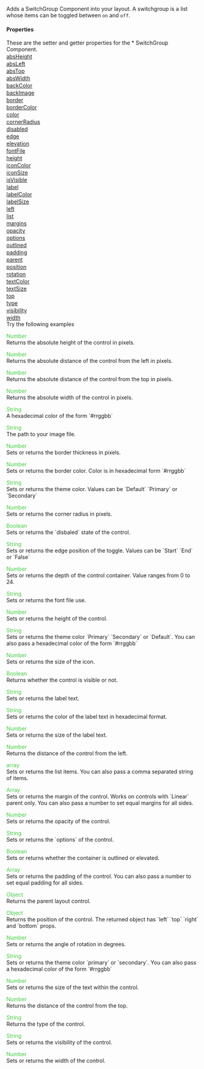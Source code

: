 Adds a SwitchGroup Component into your layout. A switchgroup is a list whose items can be toggled between `on` and `off`.
<h4>Properties</h4>These are the setter and getter properties for the *  SwitchGroup Component.<div class="samp" style="margin-top:2px;"><a href="#absheight-0" data-transition="pop" data-rel="popup" class="ui-link">absHeight </a></div><div class="samp" style="margin-top:2px;"><a href="#absleft-5" data-transition="pop" data-rel="popup" class="ui-link">absLeft </a></div><div class="samp" style="margin-top:2px;"><a href="#abstop-10" data-transition="pop" data-rel="popup" class="ui-link">absTop </a></div><div class="samp" style="margin-top:2px;"><a href="#abswidth-15" data-transition="pop" data-rel="popup" class="ui-link">absWidth </a></div><div class="samp" style="margin-top:2px;"><a href="#backcolor-20" data-transition="pop" data-rel="popup" class="ui-link">backColor </a></div><div class="samp" style="margin-top:2px;"><a href="#backimage-25" data-transition="pop" data-rel="popup" class="ui-link">backImage </a></div><div class="samp" style="margin-top:2px;"><a href="#border-30" data-transition="pop" data-rel="popup" class="ui-link">border </a></div><div class="samp" style="margin-top:2px;"><a href="#bordercolor-35" data-transition="pop" data-rel="popup" class="ui-link">borderColor </a></div><div class="samp" style="margin-top:2px;"><a href="#color-40" data-transition="pop" data-rel="popup" class="ui-link">color </a></div><div class="samp" style="margin-top:2px;"><a href="#cornerradius-45" data-transition="pop" data-rel="popup" class="ui-link">cornerRadius </a></div><div class="samp" style="margin-top:2px;"><a href="#disabled-50" data-transition="pop" data-rel="popup" class="ui-link">disabled </a></div><div class="samp" style="margin-top:2px;"><a href="#edge-55" data-transition="pop" data-rel="popup" class="ui-link">edge </a></div><div class="samp" style="margin-top:2px;"><a href="#elevation-60" data-transition="pop" data-rel="popup" class="ui-link">elevation </a></div><div class="samp" style="margin-top:2px;"><a href="#fontfile-65" data-transition="pop" data-rel="popup" class="ui-link">fontFile </a></div><div class="samp" style="margin-top:2px;"><a href="#height-70" data-transition="pop" data-rel="popup" class="ui-link">height </a></div><div class="samp" style="margin-top:2px;"><a href="#iconcolor-75" data-transition="pop" data-rel="popup" class="ui-link">iconColor </a></div><div class="samp" style="margin-top:2px;"><a href="#iconsize-80" data-transition="pop" data-rel="popup" class="ui-link">iconSize </a></div><div class="samp" style="margin-top:2px;"><a href="#isvisible-85" data-transition="pop" data-rel="popup" class="ui-link">isVisible </a></div><div class="samp" style="margin-top:2px;"><a href="#label-90" data-transition="pop" data-rel="popup" class="ui-link">label </a></div><div class="samp" style="margin-top:2px;"><a href="#labelcolor-95" data-transition="pop" data-rel="popup" class="ui-link">labelColor </a></div><div class="samp" style="margin-top:2px;"><a href="#labelsize-100" data-transition="pop" data-rel="popup" class="ui-link">labelSize </a></div><div class="samp" style="margin-top:2px;"><a href="#left-105" data-transition="pop" data-rel="popup" class="ui-link">left </a></div><div class="samp" style="margin-top:2px;"><a href="#list-110" data-transition="pop" data-rel="popup" class="ui-link">list </a></div><div class="samp" style="margin-top:2px;"><a href="#margins-115" data-transition="pop" data-rel="popup" class="ui-link">margins </a></div><div class="samp" style="margin-top:2px;"><a href="#opacity-120" data-transition="pop" data-rel="popup" class="ui-link">opacity </a></div><div class="samp" style="margin-top:2px;"><a href="#options-125" data-transition="pop" data-rel="popup" class="ui-link">options </a></div><div class="samp" style="margin-top:2px;"><a href="#outlined-130" data-transition="pop" data-rel="popup" class="ui-link">outlined </a></div><div class="samp" style="margin-top:2px;"><a href="#padding-135" data-transition="pop" data-rel="popup" class="ui-link">padding </a></div><div class="samp" style="margin-top:2px;"><a href="#parent-140" data-transition="pop" data-rel="popup" class="ui-link">parent </a></div><div class="samp" style="margin-top:2px;"><a href="#position-145" data-transition="pop" data-rel="popup" class="ui-link">position </a></div><div class="samp" style="margin-top:2px;"><a href="#rotation-150" data-transition="pop" data-rel="popup" class="ui-link">rotation </a></div><div class="samp" style="margin-top:2px;"><a href="#textcolor-155" data-transition="pop" data-rel="popup" class="ui-link">textColor </a></div><div class="samp" style="margin-top:2px;"><a href="#textsize-160" data-transition="pop" data-rel="popup" class="ui-link">textSize </a></div><div class="samp" style="margin-top:2px;"><a href="#top-165" data-transition="pop" data-rel="popup" class="ui-link">top </a></div><div class="samp" style="margin-top:2px;"><a href="#type-170" data-transition="pop" data-rel="popup" class="ui-link">type </a></div><div class="samp" style="margin-top:2px;"><a href="#visibility-175" data-transition="pop" data-rel="popup" class="ui-link">visibility </a></div><div class="samp" style="margin-top:2px;"><a href="#width-180" data-transition="pop" data-rel="popup" class="ui-link">width </a></div>
Try the following examples
<div data-role="popup" id="absheight-0" class="ui-content"><p><span style="color:#4c4;">Number</span><br>Returns the absolute height of the control in pixels.</p></div><div data-role="popup" id="absleft-5" class="ui-content"><p><span style="color:#4c4;">Number</span><br>Returns the absolute distance of the control from the left in pixels.</p></div><div data-role="popup" id="abstop-10" class="ui-content"><p><span style="color:#4c4;">Number</span><br>Returns the absolute distance of the control from the top in pixels.</p></div><div data-role="popup" id="abswidth-15" class="ui-content"><p><span style="color:#4c4;">Number</span><br>Returns the absolute width of the control in pixels.</p></div><div data-role="popup" id="backcolor-20" class="ui-content"><p><span style="color:#4c4;">String</span><br>A hexadecimal color of the form `#rrggbb`</p></div><div data-role="popup" id="backimage-25" class="ui-content"><p><span style="color:#4c4;">String</span><br>The path to your image file.</p></div><div data-role="popup" id="border-30" class="ui-content"><p><span style="color:#4c4;">Number</span><br>Sets or returns the border thickness in pixels.</p></div><div data-role="popup" id="bordercolor-35" class="ui-content"><p><span style="color:#4c4;">Number</span><br>Sets or returns the border color. Color is in hexadecimal form `#rrggbb`</p></div><div data-role="popup" id="color-40" class="ui-content"><p><span style="color:#4c4;">String</span><br>Sets or returns the theme color. Values can be `Default` `Primary` or `Secondary`</p></div><div data-role="popup" id="cornerradius-45" class="ui-content"><p><span style="color:#4c4;">Number</span><br>Sets or returns the corner radius in pixels.</p></div><div data-role="popup" id="disabled-50" class="ui-content"><p><span style="color:#4c4;">Boolean</span><br>Sets or returns the `disbaled` state of the control.</p></div><div data-role="popup" id="edge-55" class="ui-content"><p><span style="color:#4c4;">String</span><br>Sets or returns the edge position of the toggle. Values can be `Start` `End` or `False`</p></div><div data-role="popup" id="elevation-60" class="ui-content"><p><span style="color:#4c4;">Number</span><br>Sets or returns the depth of the control container. Value ranges from 0 to 24.</p></div><div data-role="popup" id="fontfile-65" class="ui-content"><p><span style="color:#4c4;">String</span><br>Sets or returns the font file use.</p></div><div data-role="popup" id="height-70" class="ui-content"><p><span style="color:#4c4;">Number</span><br>Sets or returns the height of the control.</p></div><div data-role="popup" id="iconcolor-75" class="ui-content"><p><span style="color:#4c4;">String</span><br>Sets or returns the theme color `Primary` `Secondary` or `Default`. You can also pass a hexadecimal color of the form `#rrggbb`</p></div><div data-role="popup" id="iconsize-80" class="ui-content"><p><span style="color:#4c4;">Number</span><br>Sets or returns the size of the icon.</p></div><div data-role="popup" id="isvisible-85" class="ui-content"><p><span style="color:#4c4;">Boolean</span><br>Returns whether the control is visible or not.</p></div><div data-role="popup" id="label-90" class="ui-content"><p><span style="color:#4c4;">String</span><br>Sets or returns the label text.</p></div><div data-role="popup" id="labelcolor-95" class="ui-content"><p><span style="color:#4c4;">String</span><br>Sets or returns the color of the label text in hexadecimal format.</p></div><div data-role="popup" id="labelsize-100" class="ui-content"><p><span style="color:#4c4;">Number</span><br>Sets or returns the size of the label text.</p></div><div data-role="popup" id="left-105" class="ui-content"><p><span style="color:#4c4;">Number</span><br>Returns the distance of the control from the left.</p></div><div data-role="popup" id="list-110" class="ui-content"><p><span style="color:#4c4;">array</span><br>Sets or returns the list items. You can also pass a comma separated string of items.</p></div><div data-role="popup" id="margins-115" class="ui-content"><p><span style="color:#4c4;">Array</span><br>Sets or returns the margin of the control. Works on controls with `Linear` parent only. You can also pass a number to set equal margins for all sides.</p></div><div data-role="popup" id="opacity-120" class="ui-content"><p><span style="color:#4c4;">Number</span><br>Sets or returns the opacity of the control.</p></div><div data-role="popup" id="options-125" class="ui-content"><p><span style="color:#4c4;">String</span><br>Sets or returns the `options` of the control.</p></div><div data-role="popup" id="outlined-130" class="ui-content"><p><span style="color:#4c4;">Boolean</span><br>Sets or returns whether the container is outlined or elevated.</p></div><div data-role="popup" id="padding-135" class="ui-content"><p><span style="color:#4c4;">Array</span><br>Sets or returns the padding of the control. You can also pass a number to set equal padding for all sides.</p></div><div data-role="popup" id="parent-140" class="ui-content"><p><span style="color:#4c4;">Object</span><br>Returns the parent layout control.</p></div><div data-role="popup" id="position-145" class="ui-content"><p><span style="color:#4c4;">Object</span><br>Returns the position of the control. The returned object has `left` `top` `right` and `bottom` props.</p></div><div data-role="popup" id="rotation-150" class="ui-content"><p><span style="color:#4c4;">Number</span><br>Sets or returns the angle of rotation in degrees.</p></div><div data-role="popup" id="textcolor-155" class="ui-content"><p><span style="color:#4c4;">String</span><br>Sets or returns the theme color `primary` or `secondary`. You can also pass a hexadecimal color of the form `#rrggbb`</p></div><div data-role="popup" id="textsize-160" class="ui-content"><p><span style="color:#4c4;">Number</span><br>Sets or returns the size of the text within the control.</p></div><div data-role="popup" id="top-165" class="ui-content"><p><span style="color:#4c4;">Number</span><br>Returns the distance of the control from the top.</p></div><div data-role="popup" id="type-170" class="ui-content"><p><span style="color:#4c4;">String</span><br>Returns the type of the control.</p></div><div data-role="popup" id="visibility-175" class="ui-content"><p><span style="color:#4c4;">String</span><br>Sets or returns the visibility of the control.</p></div><div data-role="popup" id="width-180" class="ui-content"><p><span style="color:#4c4;">Number</span><br>Sets or returns the width of the control.</p></div>